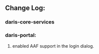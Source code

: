 
## Change Log:

### daris-core-services

### daris-portal:
1. enabled AAF support in the login dialog.


